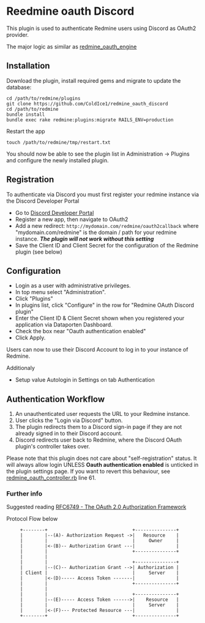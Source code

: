 # Reedmine oauth Discord

This plugin is used to authenticate Redmine users using Discord as OAuth2 provider.

The major logic as similar as [redmine_oauth_engine](https://github.com/pwr-inf/redmine_oauth_engine)

## Installation

Download the plugin, install required gems and migrate to update the database:

```console
cd /path/to/redmine/plugins
git clone https://github.com/ColdIce1/redmine_oauth_discord
cd /path/to/redmine
bundle install
bundle exec rake redmine:plugins:migrate RAILS_ENV=production
```

Restart the app

```console
touch /path/to/redmine/tmp/restart.txt
```

You should now be able to see the plugin list in Administration -> Plugins and configure the newly installed plugin.

## Registration

To authenticate via Discord you must first register your redmine instance via the Discord Developer Portal

* Go to [Discord Developer Portal](https://discord.com/developers/)
* Register a new app, then navigate to OAuth2
* Add a new redirect: `http://mydomain.com/redmine/oauth2callback`  where "mydomain.com/redmine" is the domain / path for your redmine instance. ***The plugin will not work without this setting***
* Save the Client ID and Client Secret for the configuration of the Redmine plugin (see below)

## Configuration

* Login as a user with administrative privileges.
* In top menu select "Administration".
* Click "Plugins"
* In plugins list, click "Configure" in the row for "Redmine OAuth Discord plugin"
* Enter the Сlient ID & Client Secret shown when you registered your application via Dataporten Dashboard.
* Check the box near "Oauth authentication enabled"
* Click Apply.

Users can now to use their Discord Account to log in to your instance of Redmine.

Additionaly

* Setup value Autologin in Settings on tab Authentication

## Authentication Workflow

1. An unauthenticated user requests the URL to your Redmine instance.
2. User clicks the "Login via Discord" button.
3. The plugin redirects them to a Discord sign-in page if they are not already signed in to their Discord account.
4. Discord redirects user back to Redmine, where the Discord OAuth plugin's controller takes over.

Please note that this plugin does not care about "self-registration" status. It will always allow login UNLESS **Oauth authentication enabled** is unticked in the plugin settings page. If you want to revert this behaviour, see [redmine_oauth_controller.rb](app/controllers/redmine_oauth_controller.rb) line 61.

### Further info

Suggested reading [RFC6749 - The OAuth 2.0 Authorization Framework
](https://datatracker.ietf.org/doc/html/rfc6749)

Protocol Flow below

```text
     +--------+                               +---------------+
     |        |--(A)- Authorization Request ->|   Resource    |
     |        |                               |     Owner     |
     |        |<-(B)-- Authorization Grant ---|               |
     |        |                               +---------------+
     |        |
     |        |                               +---------------+
     |        |--(C)-- Authorization Grant -->| Authorization |
     | Client |                               |     Server    |
     |        |<-(D)----- Access Token -------|               |
     |        |                               +---------------+
     |        |
     |        |                               +---------------+
     |        |--(E)----- Access Token ------>|    Resource   |
     |        |                               |     Server    |
     |        |<-(F)--- Protected Resource ---|               |
     +--------+                               +---------------+
```
